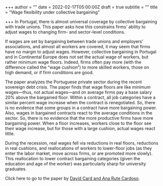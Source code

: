 +++
author = ""
date = 2022-02-17T05:00:00Z
draft = true
subtitle = ""
title = "Wage flexibility under collective bargaining"

+++
In Portugal, there is almost universal coverage by collective bargaining with trade unions. This paper asks how this constrains firms’ ability to adjust wages to changing firm- and sector-level conditions.

If wages are set by bargaining between trade unions and employers’ associations, and almost all workers are covered, it may seem that firms have no margin to adjust wages. However, collective bargaining in Portugal and in Continental Europe does not set the actual wage of workers, but rather minimum wage floors. Indeed, firms often pay more (with the difference called the “wage cushion”) to more skilled workers, those on high demand, or if firm conditions are good.

The paper analyzes the Portuguese private sector during the recent sovereign debt crisis. The paper finds that wage floors are like minimum wages—thus, not actual wages—and on average firms pay a base salary 20% above the bargained floor. Within a contract, all job categories have a similar percent wage increase when the contract is renegotiated. So, there is no evidence that some groups in a contract have more bargaining power. Also, wages in bargained contracts react to the average conditions in the sector. So, there is no evidence that the more productive firms have more bargaining power. When a floor increases, workers close to the floor see their wage increase, but for those with a large cushion, actual wages react little.

During the recession, real wages fell via reductions in real floors, reductions in real cushions, and reallocations of workers to lower-floor jobs (as they enter the labor market, move across firms, or are promoted more slowly). This reallocation to lower contract bargaining categories (given the education and age of the worker) was particularly sharp for university graduates.

Click here to go to the paper by [David Card and Ana Rute Cardoso](https://www.nber.org/papers/w28695).
